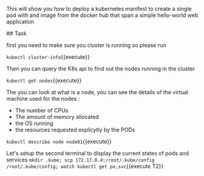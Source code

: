 This will show you how to deploy a kubernetes manifest to create a single pod with and image from the docker hub that span a simple hello-world web application

## Task

first you need to make sure you cluster is running so please run

`kubectl cluster-info`{{execute}}


Then you can query the K8s api to find out the nodes running in the cluster

`kubectl get nodes`{{execute}}

The you can look at what is a node, you can see the details of the virtual machine used for the nodes : 
* The number of CPUs
* The amount of memory allocated
* the OS running 
* the resources requested explicytly by the PODs 


`kubectl describe node node01`{{execute}}

Let's setup the second terminal to display the current states of pods and services
`mkdir .kube; scp 172.17.0.4:/root/.kube/config /root/.kube/config; watch kubectl get po,svc`{{execute T2}}